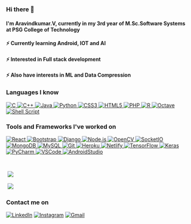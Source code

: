 ### Hi there 👋
#### I'm Aravindkumar.V, currently in my 3rd year of M.Sc.Software Systems at PSG College of Technology
#### ⚡ Currently learning Android, IOT and AI
#### ⚡ Interested in Full stack development
#### ⚡ Also have interests in ML and Data Compression

### Languages I know
<div align="left">
  <a href="#"><img alt="C" src="https://img.shields.io/badge/c-%2300599C.svg?style=for-the-badge&logo=c&logoColor=white" /> </a>
  <a href="#"><img alt="C++" src="https://img.shields.io/badge/c++-%2300599C.svg?style=for-the-badge&logo=c%2B%2B&logoColor=white" /> </a>
  <a href="#"><img alt="Java" src="https://img.shields.io/badge/java-%23ED8B00.svg?style=for-the-badge&logo=java&logoColor=white" /> </a>
  <a href="#"><img alt="Python" src="https://img.shields.io/badge/python-3670A0?style=for-the-badge&logo=python&logoColor=ffdd54" /> </a>
  <a href="#"><img alt="CSS3" src="https://img.shields.io/badge/css3-%231572B6.svg?style=for-the-badge&logo=css3&logoColor=white" /> </a>
  <a href="#"><img alt="HTML5" src="https://img.shields.io/badge/html5-%23E34F26.svg?style=for-the-badge&logo=html5&logoColor=white" /> </a>
  <a href="#"><img alt="PHP" src="https://img.shields.io/badge/php-%23777BB4.svg?style=for-the-badge&logo=php&logoColor=white" /> </a>
  <a href="#"><img alt="R" src="https://img.shields.io/badge/r-%23276DC3.svg?style=for-the-badge&logo=r&logoColor=white" /> </a>
  <a href="#"><img alt="Octave" src="https://img.shields.io/badge/OCTAVE-darkblue?style=for-the-badge&logo=octave&logoColor=fcd683" /> </a>
  <a href="#"><img alt="Shell Script" src="https://img.shields.io/badge/shell_script-%23121011.svg?style=for-the-badge&logo=gnu-bash&logoColor=white" /> </a>
</div>

### Tools and Frameworks I've worked on 
<div align="left">
  <a href="#"><img alt="React" src="https://img.shields.io/badge/react-%2320232a.svg?style=for-the-badge&logo=react&logoColor=%2361DAFB" /> </a>
  <a href="#"><img alt="Bootstrap" src="https://img.shields.io/badge/bootstrap-%23563D7C.svg?style=for-the-badge&logo=bootstrap&logoColor=white" /> </a>
  <a href="#"><img alt="Django" src="https://img.shields.io/badge/django-%23092E20.svg?style=for-the-badge&logo=django&logoColor=white" /> </a>
  <a href="#"><img alt="Node.js" src="https://img.shields.io/badge/node.js-6DA55F?style=for-the-badge&logo=node.js&logoColor=white" /> </a>
  <a href="#"><img alt="OpenCV" src="https://img.shields.io/badge/opencv-%23white.svg?style=for-the-badge&logo=opencv&logoColor=white" /> </a>
  <a href="#"><img alt="SocketIO" src="https://img.shields.io/badge/Socket.io-black?style=for-the-badge&logo=socket.io&badgeColor=010101" /> </a>
  <a href="#"><img alt="MongoDB" src="https://img.shields.io/badge/MongoDB-%234ea94b.svg?style=for-the-badge&logo=mongodb&logoColor=white" /> </a>
  <a href="#"><img alt="MySQL" src="https://img.shields.io/badge/mysql-%2300f.svg?style=for-the-badge&logo=mysql&logoColor=white" /> </a>
  <a href="#"><img alt="Git" src="https://img.shields.io/badge/git-%23F05033.svg?style=for-the-badge&logo=git&logoColor=white" /> </a>
  <a href="#"><img alt="Heroku" src="https://img.shields.io/badge/heroku-%23430098.svg?style=for-the-badge&logo=heroku&logoColor=white" /> </a>
  <a href="#"><img alt="Netlify" src="https://img.shields.io/badge/netlify-%23000000.svg?style=for-the-badge&logo=netlify&logoColor=#00C7B7" /> </a>
  <a href="#"><img alt="TensorFlow" src="https://img.shields.io/badge/TensorFlow-%23FF6F00.svg?style=for-the-badge&logo=TensorFlow&logoColor=white" /> </a>
  <a href="#"><img alt="Keras" src="https://img.shields.io/badge/Keras-%23D00000.svg?style=for-the-badge&logo=Keras&logoColor=white" /> </a>
  <a href="#"><img alt="PyCharm" src="https://img.shields.io/badge/pycharm-143?style=for-the-badge&logo=pycharm&logoColor=black&color=black&labelColor=green" /> </a>
  <a href="#"><img alt="VSCode" src="https://img.shields.io/badge/Visual%20Studio%20Code-0078d7.svg?style=for-the-badge&logo=visual-studio-code&logoColor=white" /> </a>
  <a href="#"><img alt="AndroidStudio" src="https://img.shields.io/badge/Android%20Studio-3DDC84.svg?style=for-the-badge&logo=android-studio&logoColor=white" /> </a>
</div>

<p>&nbsp;</p>
<p>&nbsp;<img src="https://github-readme-stats.vercel.app/api?username=Aravind265&show_icons=true&theme=merko" /></p>
<p>&nbsp;<img src="https://github-readme-stats.vercel.app/api/top-langs/?username=Aravind265&layout=compact&theme=merko" /></p>

### Contact me on
<a href="https://www.linkedin.com/in/aravindkumar-v-051879206/"><img alt="LinkedIn" src="https://img.shields.io/badge/linkedin-%230077B5.svg?style=for-the-badge&logo=linkedin&logoColor=white" /></a>
<a href="https://www.instagram.com/aravindkumar265/"><img alt="Instagram" src="https://img.shields.io/badge/instagram-%23E4405F.svg?style=for-the-badge&logo=Instagram&logoColor=white" /></a>
<a href="mailto:aravindkumarv2657@gmail.com"><img alt="Gmail" src="https://img.shields.io/badge/Gmail-D14836?style=for-the-badge&logo=gmail&logoColor=white" /></a>
